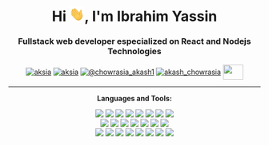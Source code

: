 <h1 align="center">Hi <img src="https://raw.githubusercontent.com/ABSphreak/ABSphreak/master/gifs/Hi.gif" width="30px">, I'm Ibrahim Yassin</h1>
<h3 align="center">Fullstack web developer especialized on React and Nodejs Technologies</h3>
<p align="center">
 
 <p align="center">
<a href="https://www.linkedin.com/in/ibrayas/" target="blank"><img align="center" src="https://cdn.jsdelivr.net/npm/simple-icons@3.0.1/icons/linkedin.svg" alt="aksia" height="30" width="40" /></a>
 <a href="https://www.github.com/abuahmed/" target="blank"><img align="center" src="https://cdn.jsdelivr.net/npm/simple-icons@3.0.1/icons/github.svg" alt="aksia" height="30" width="40" /></a>
<a href="https://www.hackerrank.com/@ibrayas" target="blank"><img align="center" src="https://cdn.jsdelivr.net/npm/simple-icons@3.0.1/icons/hackerrank.svg" alt="@chowrasia_akash1" height="30" width="40" /></a>
<a href="https://leetcode.com/ibrayas/" target="blank"><img align="center" src="https://cdn.jsdelivr.net/npm/simple-icons@3.0.1/icons/leetcode.svg" alt="akash_chowrasia" height="30" width="40" /></a>
 <a href = "mailto: ibrayas@gmail.com"><img align="center" src="https://simpleicons.org/icons/gmail.svg" height="30" width="40" /></a>
</p>
</p>

---
<p align="center">
 <b>Languages and Tools:</b> 
 </p>
 
<p align="center">
  <code><img width="15%" src="https://www.vectorlogo.zone/logos/reactjs/reactjs-ar21.svg"></code>
  <code><img width="15%" src="https://www.vectorlogo.zone/logos/nodejs/nodejs-ar21.svg"></code>
  <code><img width="15%" src="https://www.vectorlogo.zone/logos/expressjs/expressjs-ar21.svg"></code>
  <code><img width="15%" src="https://www.vectorlogo.zone/logos/typescriptlang/typescriptlang-ar21.svg"></code>
   <code><img width="15%" src="https://www.vectorlogo.zone/logos/javascript/javascript-ar21.svg"></code>
   <code><img width="15%" src="https://www.vectorlogo.zone/logos/nestjs/nestjs-ar21.svg"></code>
   <code><img width="15%" src="https://www.vectorlogo.zone/logos/getbootstrap/getbootstrap-ar21.svg"></code>
   <code><img width="15%" src="https://www.vectorlogo.zone/logos/sass-lang/sass-lang-ar21.svg"></code> 
  <br />
  <code><img width="15%" src="https://www.vectorlogo.zone/logos/graphql/graphql-ar21.svg"></code>
  <code><img width="15%" src="https://www.vectorlogo.zone/logos/mongodb/mongodb-ar21.svg"></code>
  <code><img width="15%" src="https://www.vectorlogo.zone/logos/mysql/mysql-ar21.svg"></code>
  <code><img width="15%" src="https://www.vectorlogo.zone/logos/postgresql/postgresql-ar21.svg"></code>
  <code><img width="15%" src="https://www.vectorlogo.zone/logos/jestjsio/jestjsio-ar21.svg"></code>
  <code><img width="15%" src="https://www.vectorlogo.zone/logos/mochajs/mochajs-ar21.svg"></code>
  <code><img width="15%" src="https://www.vectorlogo.zone/logos/chaijs/chaijs-ar21.svg"></code>
  <br />  
   <code><img width="15%" src="https://www.vectorlogo.zone/logos/linux/linux-ar21.svg"></code>
   <code><img width="15%" src="https://www.vectorlogo.zone/logos/digitalocean/digitalocean-ar21.svg"></code>
  <code><img width="15%" src="https://www.vectorlogo.zone/logos/docker/docker-ar21.svg"></code>
  <code><img width="15%" src="https://www.vectorlogo.zone/logos/nginx/nginx-ar21.svg"></code>
  <code><img width="15%" src="https://www.vectorlogo.zone/logos/git-scm/git-scm-ar21.svg"></code>  
  <code><img width="15%" src="https://www.vectorlogo.zone/logos/npmjs/npmjs-ar21.svg"></code>
  <code><img width="15%" src="https://www.vectorlogo.zone/logos/yarnpkg/yarnpkg-ar21.svg"></code>
  <code><img width="15%" src="https://www.vectorlogo.zone/logos/js_webpack/js_webpack-ar21.svg"></code>
</p>

